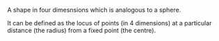 A shape in four dimesnsions which is analogous to a sphere.

It can be defined as the locus of points (in 4 dimensions) at a
particular distance (the radius) from a fixed point (the centre).
